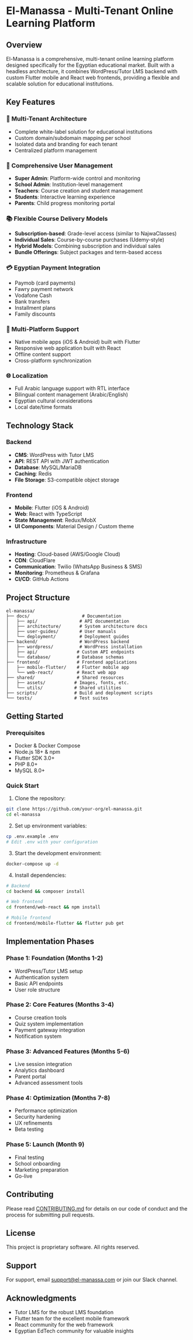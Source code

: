 # El-Manassa - Multi-Tenant Online Learning Platform

## Overview

El-Manassa is a comprehensive, multi-tenant online learning platform designed specifically for the Egyptian educational market. Built with a headless architecture, it combines WordPress/Tutor LMS backend with custom Flutter mobile and React web frontends, providing a flexible and scalable solution for educational institutions.

## Key Features

### 🏫 Multi-Tenant Architecture
- Complete white-label solution for educational institutions
- Custom domain/subdomain mapping per school
- Isolated data and branding for each tenant
- Centralized platform management

### 👥 Comprehensive User Management
- **Super Admin**: Platform-wide control and monitoring
- **School Admin**: Institution-level management
- **Teachers**: Course creation and student management
- **Students**: Interactive learning experience
- **Parents**: Child progress monitoring portal

### 📚 Flexible Course Delivery Models
- **Subscription-based**: Grade-level access (similar to NajwaClasses)
- **Individual Sales**: Course-by-course purchases (Udemy-style)
- **Hybrid Models**: Combining subscription and individual sales
- **Bundle Offerings**: Subject packages and term-based access

### 💳 Egyptian Payment Integration
- Paymob (card payments)
- Fawry payment network
- Vodafone Cash
- Bank transfers
- Installment plans
- Family discounts

### 📱 Multi-Platform Support
- Native mobile apps (iOS & Android) built with Flutter
- Responsive web application built with React
- Offline content support
- Cross-platform synchronization

### 🌐 Localization
- Full Arabic language support with RTL interface
- Bilingual content management (Arabic/English)
- Egyptian cultural considerations
- Local date/time formats

## Technology Stack

### Backend
- **CMS**: WordPress with Tutor LMS
- **API**: REST API with JWT authentication
- **Database**: MySQL/MariaDB
- **Caching**: Redis
- **File Storage**: S3-compatible object storage

### Frontend
- **Mobile**: Flutter (iOS & Android)
- **Web**: React with TypeScript
- **State Management**: Redux/MobX
- **UI Components**: Material Design / Custom theme

### Infrastructure
- **Hosting**: Cloud-based (AWS/Google Cloud)
- **CDN**: CloudFlare
- **Communication**: Twilio (WhatsApp Business & SMS)
- **Monitoring**: Prometheus & Grafana
- **CI/CD**: GitHub Actions

## Project Structure

```
el-manassa/
├── docs/                    # Documentation
│   ├── api/                # API documentation
│   ├── architecture/       # System architecture docs
│   ├── user-guides/        # User manuals
│   └── deployment/         # Deployment guides
├── backend/                # WordPress backend
│   ├── wordpress/          # WordPress installation
│   ├── api/               # Custom API endpoints
│   └── database/          # Database schemas
├── frontend/              # Frontend applications
│   ├── mobile-flutter/    # Flutter mobile app
│   └── web-react/         # React web app
├── shared/                # Shared resources
│   ├── assets/           # Images, fonts, etc.
│   └── utils/            # Shared utilities
├── scripts/              # Build and deployment scripts
└── tests/                # Test suites
```

## Getting Started

### Prerequisites
- Docker & Docker Compose
- Node.js 18+ & npm
- Flutter SDK 3.0+
- PHP 8.0+
- MySQL 8.0+

### Quick Start

1. Clone the repository:
```bash
git clone https://github.com/your-org/el-manassa.git
cd el-manassa
```

2. Set up environment variables:
```bash
cp .env.example .env
# Edit .env with your configuration
```

3. Start the development environment:
```bash
docker-compose up -d
```

4. Install dependencies:
```bash
# Backend
cd backend && composer install

# Web frontend
cd frontend/web-react && npm install

# Mobile frontend
cd frontend/mobile-flutter && flutter pub get
```

## Implementation Phases

### Phase 1: Foundation (Months 1-2)
- WordPress/Tutor LMS setup
- Authentication system
- Basic API endpoints
- User role structure

### Phase 2: Core Features (Months 3-4)
- Course creation tools
- Quiz system implementation
- Payment gateway integration
- Notification system

### Phase 3: Advanced Features (Months 5-6)
- Live session integration
- Analytics dashboard
- Parent portal
- Advanced assessment tools

### Phase 4: Optimization (Months 7-8)
- Performance optimization
- Security hardening
- UX refinements
- Beta testing

### Phase 5: Launch (Month 9)
- Final testing
- School onboarding
- Marketing preparation
- Go-live

## Contributing

Please read [CONTRIBUTING.md](docs/CONTRIBUTING.md) for details on our code of conduct and the process for submitting pull requests.

## License

This project is proprietary software. All rights reserved.

## Support

For support, email support@el-manassa.com or join our Slack channel.

## Acknowledgments

- Tutor LMS for the robust LMS foundation
- Flutter team for the excellent mobile framework
- React community for the web framework
- Egyptian EdTech community for valuable insights
